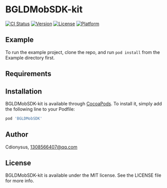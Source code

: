 # BGLDMobSDK-kit

[![CI Status](https://img.shields.io/travis/Cdionysus/BGLDMobSDK-kit.svg?style=flat)](https://travis-ci.org/Cdionysus/BGLDMobSDK-kit)
[![Version](https://img.shields.io/cocoapods/v/BGLDMobSDK-kit.svg?style=flat)](https://cocoapods.org/pods/BGLDMobSDK-kit)
[![License](https://img.shields.io/cocoapods/l/BGLDMobSDK-kit.svg?style=flat)](https://cocoapods.org/pods/BGLDMobSDK-kit)
[![Platform](https://img.shields.io/cocoapods/p/BGLDMobSDK-kit.svg?style=flat)](https://cocoapods.org/pods/BGLDMobSDK-kit)

## Example

To run the example project, clone the repo, and run `pod install` from the Example directory first.

## Requirements

## Installation

BGLDMobSDK-kit is available through [CocoaPods](https://cocoapods.org). To install
it, simply add the following line to your Podfile:

```ruby
pod 'BGLDMobSDK'
```

## Author

Cdionysus, 1308566407@qq.com

## License

BGLDMobSDK-kit is available under the MIT license. See the LICENSE file for more info.

